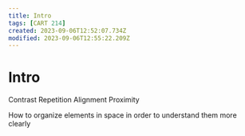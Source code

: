 ```yaml
---
title: Intro
tags: [CART 214]
created: 2023-09-06T12:52:07.734Z
modified: 2023-09-06T12:55:22.209Z
---
```


# Intro

Contrast
Repetition
Alignment
Proximity

How to organize elements in space in order to understand them more clearly
